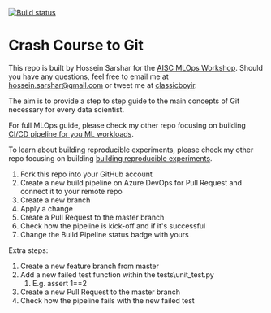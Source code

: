 [![Build status](https://dev.azure.com/azurefreecredit/inclass-failed-pipeline/_apis/build/status/inclass-failed-pipeline-test)](https://dev.azure.com/azurefreecredit/inclass-failed-pipeline/_build/latest?definitionId=8)

# Crash Course to Git

This repo is built by Hossein Sarshar for the [AISC MLOps Workshop](https://www.eventbrite.ca/e/premium-hands-on-workshop-ml-ops-cloud-for-successful-ml-products-tickets-71406154731?aff=lunch#). Should you have any questions, feel free to email me at hossein.sarshar@gmail.com or tweet me at [classicboyir](https://twitter.com/classicboyir).

The aim is to provide a step to step guide to the main concepts of Git necessary for every data scientist.

For full MLOps guide, please check my other repo focusing on building [CI/CD pipeline for you ML workloads](https://github.com/classicboyir/build-release-ci-cd).

To learn about building reproducible experiments, please check my other repo focusing on building [building reproducible experiments](https://github.com/classicboyir/exp-repro).

1. Fork this repo into your GitHub account
1. Create a new build pipeline on Azure DevOps for Pull Request and connect it to your remote repo
1. Create a new branch
1. Apply a change
1. Create a Pull Request to the master branch
1. Check how the pipeline is kick-off and if it's successful
1. Change the Build Pipeline status badge with yours

Extra steps:
1. Create a new feature branch from master
1. Add a new failed test function within the tests\unit_test.py 
    1. E.g. assert 1==2
1. Create a new Pull Request to the master branch
1. Check how the pipeline fails with the new failed test
